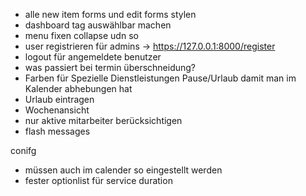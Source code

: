 - alle new item forms und edit forms stylen
- dashboard tag auswählbar machen
- menu fixen collapse udn so
- user registrieren für admins -> https://127.0.0.1:8000/register
- logout für angemeldete benutzer
- was passiert bei termin überschneidung?
- Farben für Spezielle Dienstleistungen Pause/Urlaub damit man im Kalender abhebungen hat
- Urlaub eintragen
- Wochenansicht
- nur aktive mitarbeiter berücksichtigen
- flash messages

conifg
- müssen auch im calender so eingestellt werden
- fester optionlist für service duration

